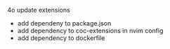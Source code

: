 4o update extensions

- add dependeny to package.json
- add dependency to coc-extensions in nvim config
- add dependency to dockerfile

